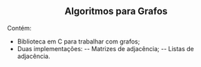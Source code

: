 <h2 align="center">Algoritmos para Grafos</h2>

Contém:
- Biblioteca em C para trabalhar com grafos;
- Duas implementações:
-- Matrizes de adjacência;
-- Listas de adjacência.